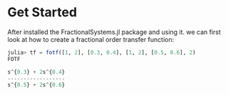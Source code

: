 # Get Started

After installed the FractionalSystems.jl package and using it. we can first look at how to create a fractional order transfer function:

```julia
julia> tf = fotf([1, 2], [0.3, 0.4], [1, 2], [0.5, 0.6], 2)
FOTF

s^{0.3} + 2s^{0.4}
------------------
s^{0.5} + 2s^{0.6}
```